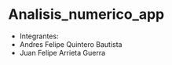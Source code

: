 # Analisis_numerico_app

- Integrantes:
- Andres Felipe Quintero Bautista
- Juan Felipe Arrieta Guerra